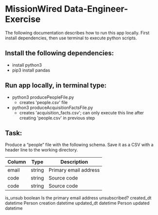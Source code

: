 # MissionWired Data-Engineer-Exercise

The following documentation describes how to run this app locally. First install dependencies, then use terminal to execute python scripts.


## Install the following dependencies: 
* install python3 
* pip3 install pandas

## Run app locally, in terminal type:
* python3 producePeopleFile.py
  * creates 'people.csv' file
* python3 produceAcquisitionFactsFile.py
  * creates 'acquisition_facts.csv'; can only execute this line after creating 'people.csv' in previous step


## Task:

Produce a “people” file with the following schema. Save it as a CSV with a header line to the working directory.


| Column | Type | Description |
| -------| -----| ------ |
| email | string| Primary email address |
| code | string| Source code |
| code | string| Source code |






is_unsub
boolean
Is the primary email address unsubscribed?
created_dt
datetime
Person creation datetime
updated_dt
datetime
Person updated datetime

